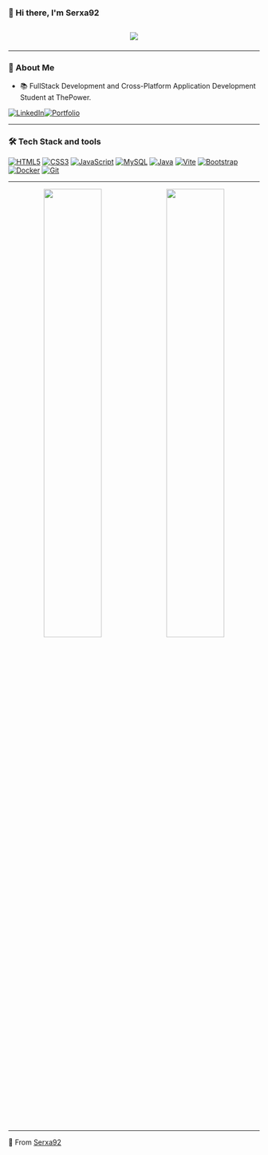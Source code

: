 <h3 >👋 Hi there, I'm Serxa92 </h3> 

<!-- Typing effect -->
<h2 align="center">
  <img src="https://readme-typing-svg.herokuapp.com?font=Fira+Code&size=30&pause=1000&strong&color=D83B7D&center=true&vCenter=true&multiline=true&width=500&height=80&lines=Fullstack+Developer;Passionate+about+Tech;Always+Learning"
</h2>



---

  <h3>🚀 About Me</h3>


- 📚 FullStack Development and Cross-Platform Application Development Student at ThePower.


  
[![LinkedIn](https://img.icons8.com/color/50/000000/linkedin.png)](https://www.linkedin.com/in/sergio-agulla/)[![Portfolio](https://img.shields.io/badge/-Portfolio-black?style=flat&logo=web&logoColor=white)](https://sergioagulla.vercel.app/) 





---

 <h3>🛠️ Tech Stack and tools</h3>

[![HTML5](https://img.icons8.com/color/50/000000/html-5.png)](https://developer.mozilla.org/en-US/docs/Web/HTML)
[![CSS3](https://img.icons8.com/color/50/000000/css3.png)](https://developer.mozilla.org/en-US/docs/Web/CSS)
[![JavaScript](https://img.icons8.com/color/50/000000/javascript.png)](https://developer.mozilla.org/en-US/docs/Web/JavaScript)
[![MySQL](https://img.icons8.com/color/50/000000/mysql-logo.png)](https://www.mysql.com/)
[![Java](https://img.icons8.com/color/50/000000/java-coffee-cup-logo.png)](https://www.java.com/)
[![Vite](https://img.icons8.com/color/50/000000/vite.png)](https://vitejs.dev/)
[![Bootstrap](https://img.icons8.com/color/50/000000/bootstrap.png)](https://getbootstrap.com/)
[![Docker](https://img.icons8.com/color/50/000000/docker.png)](https://www.docker.com/)
[![Git](https://img.icons8.com/color/50/000000/git.png)](https://git-scm.com/)



---

<p align="center">
  <img width="48%" src="https://github-readme-stats.vercel.app/api?username=serxa92&show_icons=true&theme=radical" />
  <img width="48%" src="https://github-readme-streak-stats.herokuapp.com/?user=serxa92&theme=radical" />
</p>

---




🌱 From [Serxa92](https://github.com/serxa92)


